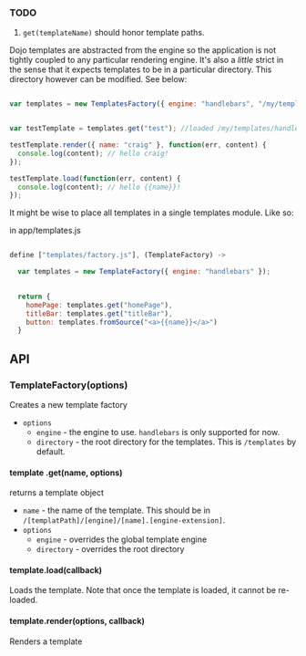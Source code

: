 ### TODO

1. `get(templateName)` should honor template paths.



Dojo templates are abstracted from the engine so the application is not tightly coupled to any particular
rendering engine. It's also a *little* strict in the sense that it expects templates to be in a particular directory. This directory however can be modified. See below:

```javascript

var templates = new TemplatesFactory({ engine: "handlebars", "/my/templates/dir" });


var testTemplate = templates.get("test"); //loaded /my/templates/handlebars/test.hb

testTemplate.render({ name: "craig" }, function(err, content) {
  console.log(content); // hello craig!
});

testTemplate.load(function(err, content) {
  console.log(content); // hello {{name}}!
});

```

It might be wise to place all templates in a single templates module. Like so:

in app/templates.js

```javascript

define ["templates/factory.js"], (TemplateFactory) ->

  var templates = new TemplateFactory({ engine: "handlebars" });

  
  return {
    homePage: templates.get("homePage"),
    titleBar: templates.get("titleBar"),
    button: templates.fromSource("<a>{{name}}</a>")
  }

```


## API


### TemplateFactory(options)

Creates a new template factory
  
- `options` 
  - `engine` - the engine to use. `handlebars` is only supported for now.
  - `directory` - the root directory for the templates. This is `/templates` by default.

#### template .get(name, options)

returns a template object

- `name` - the name of the template. This should be in `/[templatPath]/[engine]/[name].[engine-extension]`.
- `options`
  - `engine` - overrides the global template engine
  - `directory` - overrides the root directory

#### template.load(callback)

Loads the template. Note that once the template is loaded, it cannot be re-loaded.


#### template.render(options, callback)

Renders a template


  

